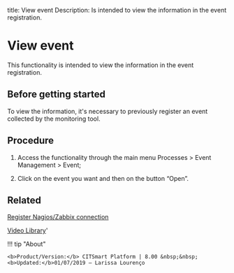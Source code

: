 title: View event
Description: Is intended to view the information in the event registration.
# View event

This functionality is intended to view the information in the event registration.

Before getting started
--------------------------

To view the information, it's necessary to previously register an event
collected by the monitoring tool.

Procedure
-------------

1.  Access the functionality through the main menu Processes \> Event Management
    \> Event;

2.  Click on the event you want and then on the button “Open”.

Related
-----------

[Register Nagios/Zabbix connection](/en-us/citsmart-platform-8/processes/event/configuration/register-nagios-zabbix-connection.html)

<i class='fa fa-youtube-play  fa-2x' style='color:#97ce17;vertical-align: middle;'> </i> [Video Library](https://www.youtube.com/playlist?list=PLB5qK2uzf2ROlR1PEYuzoujqNuxz50uRX)'

!!! tip "About"

    <b>Product/Version:</b> CITSmart Platform | 8.00 &nbsp;&nbsp;
    <b>Updated:</b>01/07/2019 – Larissa Lourenço
